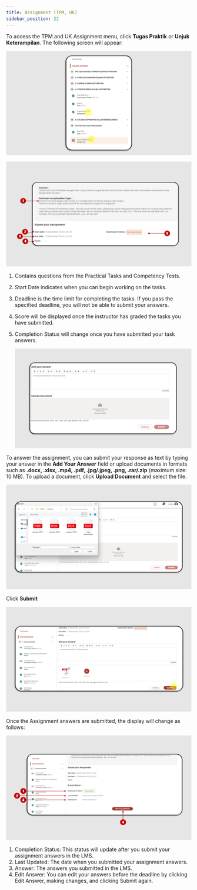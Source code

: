 ```yaml
---
title: Assignment (TPM, UK)
sidebar_position: 22
---
```

To access the TPM and UK Assignment menu, click **Tugas Praktik** or **Unjuk Keterampilan**. The following screen will appear:

![](/img/assignment-eng-1.png)

![](/img/assignment-eng-2.png)

1. Contains questions from the Practical Tasks and Competency Tests.
2. Start Date indicates when you can begin working on the tasks.
3. Deadline is the time limit for completing the tasks. If you pass the specified deadline, you will not be able to submit your answers.
4. Score will be displayed once the instructor has graded the tasks you have submitted.
5. Completion Status will change once you have submitted your task answers.

   ![](/img/assignment-eng-3.png)

To answer the assignment, you can submit your response as text by typing your answer in the **Add Your Answer** field or upload documents in formats such as **.docx, .xlsx, .mp4, .pdf, .jpg/.jpeg, .png, .rar/.zip** (maximum size: 10 MB). To upload a document, click **Upload Document** and select the file.

![](/img/assignment-eng-4.png)

Click **Submit**

![](/img/assignment-eng-5.png)

Once the Assignment answers are submitted, the display will change as follows:

![](/img/assignment-eng-6.png)

1. Completion Status: This status will update after you submit your assignment answers in the LMS.
2. Last Updated: The date when you submitted your assignment answers.
3. Answer: The answers you submitted in the LMS.
4. Edit Answer: You can edit your answers before the deadline by clicking Edit Answer, making changes, and clicking Submit again.
